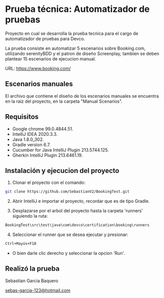 # Prueba técnica: Automatizador de pruebas

Proyecto en cual se desarrolla la prueba tecnica para el cargo de automatizador de pruebas para Devco.

La prueba consiste en automatizar 5 escenarios sobre Booking.com, utilizando serenityBDD y el patron de diseño Screenplay, tambien se deben plantear 15 escenarios de 
ejecucion manual.

URL: https://www.booking.com/

## Escenarios manuales
El archivo que contiene el diseño de los escenarios manuales se encuentra en la raiz del proyecto, en la carpeta "Manual Scenarios".

## Requisitos

* Google chrome 99.0.4844.51.
* IntelliJ IDEA 2020.3.3.
* Java 1.8.0_302.
* Gradle version 6.7.
* Cucumber for Java IntelliJ Plugin 213.5744.125.
* Gherkin IntelliJ Plugin 213.6461.19.


## Instalación y ejecucion del proyecto

1. Clonar el proyecto con el comando:

```bash
git clone https://github.com/SebastianV2/BookingTest.git
```

2. Abrir IntelliJ e importar el proyecto, recordar que es de tipo Gradle.

3. Desplazarse por el arbol del proyecto hasta la carpeta 'runners' siguiendo la ruta:
```bash
BookingTest\src\test\java\com\devco\certification\booking\runners
```

4. Seleccionar el runner que se desea ejecutar y presionar: 
```bash
Ctrl+Mayús+F10
```
 * O bien darle clic derecho y seleccionar la opcion 'Run'.

## Realizó la prueba
Sebastian Garcia Baquero

sebas-garcia-123@hotmail.com
